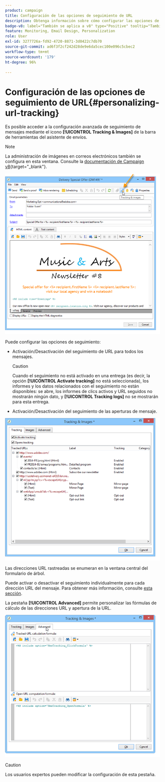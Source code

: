```yaml
---
product: campaign
title: Configuración de las opciones de seguimiento de URL
description: Obtenga información sobre cómo configurar las opciones de seguimiento de URL
badge-v8: label="También se aplica a v8" type="Positive" tooltip="También se aplica a Campaign v8"
feature: Monitoring, Email Design, Personalization
role: User
exl-id: 3277726a-fd92-4720-8871-3d0422c7db70
source-git-commit: ad6f3f2cf242d28de9e6da5cec100e096c5cbec2
workflow-type: tm+mt
source-wordcount: '179'
ht-degree: 96%

---
```


# Configuración de las opciones de seguimiento de URL{#personalizing-url-tracking}

Es posible acceder a la configuración avanzada de seguimiento de mensajes mediante el icono **[!UICONTROL Tracking & Images]** de la barra de herramientas del asistente de envíos.

>[!NOTE]
>
>La administración de imágenes en correos electrónicos también se configura en esta ventana. Consulte la [documentación de Campaign v8](https://experienceleague.adobe.com/docs/campaign/campaign-v8/send/emails/defining-the-email-content.html#adding-images){target="_blank"}.

![](assets/s_ncs_user_email_del_tracking_ico.png)

Puede configurar las opciones de seguimiento:

* Activación/Desactivación del seguimiento de URL para todos los mensajes.

  >[!CAUTION]
  >
  >Cuando el seguimiento no está activado en una entrega (es decir, la opción **[!UICONTROL Activate tracking]** no está seleccionada), los informes y los datos relacionados con el seguimiento no están disponibles: se abre, los informes de clics activos y URL seguidos no mostrarán ningún dato, y **[!UICONTROL Tracking logs]** no se mostrarán para esta entrega.

* Activación/Desactivación del seguimiento de las aperturas de mensaje.

![](assets/s_ncs_user_email_del_tracking_param.png)

Las direcciones URL rastreadas se enumeran en la ventana central del formulario de árbol.

Puede activar o desactivar el seguimiento individualmente para cada dirección URL del mensaje. Para obtener más información, consulte [esta sección](how-to-configure-tracked-links.md).

La pestaña **[!UICONTROL Advanced]** permite personalizar las fórmulas de cálculo de las direcciones URL y apertura de la URL.

![](assets/s_ncs_user_email_del_tracking_param_adv.png)

>[!CAUTION]
>
>Los usuarios expertos pueden modificar la configuración de esta pestaña.
